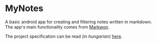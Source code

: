 # MyNotes

A basic android app for creating and filtering notes written in markdown.
The app's main functionality comes from [Markwon](https://github.com/noties/Markwon).

The project specification can be read _(in hungarian)_ [here](specification.pdf).
